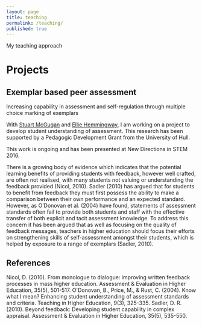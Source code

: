 ```yaml
---
layout: page
title: teaching
permalink: /teaching/
published: true
---
```


My teaching approach


# Projects
## Exemplar based peer assessment
 Increasing capability in assessment and self-regulation through multiple choice marking of exemplars

With [Stuart McGugan](http://www2.hull.ac.uk/administration/leap/whos-who-2/s_mcgugan.aspx) and [Ellie Hemmingway](http://www.elliehemingway.co.uk/), I am working on a project to develop student understanding of assessment. This research has been supported by a Pedagogic Development Grant from the University of Hull.

This work is ongoing and has been presented at New Directions in STEM 2016.

There is a growing body of evidence which indicates that the potential learning benefits of providing students with feedback, however well crafted, are often not realised, with many students not valuing or understanding the feedback provided (Nicol, 2010). Sadler (2010) has argued that for students to benefit from feedback they must first possess the ability to make a comparison between their own performance and an expected standard. However, as O’Donovan et al. (2004) have found, statements of assessment standards often fail to provide both students and staff with the effective transfer of both explicit and tacit assessment knowledge. To address this concern it has been argued that as well as focusing on the quality of feedback messages, teachers in higher education should focus their efforts on strengthening skills of self-assessment amongst their students, which is helped by exposure to a range of exemplars (Sadler, 2010).

## References
Nicol, D. (2010). From monologue to dialogue: improving written feedback processes in mass higher education. Assessment & Evaluation in Higher Education, 35(5), 501-517.
O'Donovan, B., Price, M., & Rust, C. (2004). Know what I mean? Enhancing student understanding of assessment standards and criteria. Teaching in Higher Education, 9(3), 325-335.
Sadler, D. R. (2010). Beyond feedback: Developing student capability in complex appraisal. Assessment & Evaluation in Higher Education, 35(5), 535-550.
